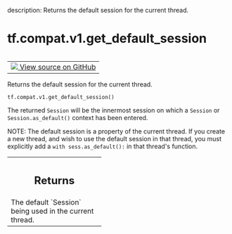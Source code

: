 description: Returns the default session for the current thread.

<div itemscope itemtype="http://developers.google.com/ReferenceObject">
<meta itemprop="name" content="tf.compat.v1.get_default_session" />
<meta itemprop="path" content="Stable" />
</div>

# tf.compat.v1.get_default_session

<!-- Insert buttons and diff -->

<table class="tfo-notebook-buttons tfo-api nocontent" align="left">
<td>
  <a target="_blank" href="https://github.com/tensorflow/tensorflow/blob/r2.4/tensorflow/python/framework/ops.py#L5457-L5472">
    <img src="https://www.tensorflow.org/images/GitHub-Mark-32px.png" />
    View source on GitHub
  </a>
</td>
</table>



Returns the default session for the current thread.

<pre class="devsite-click-to-copy prettyprint lang-py tfo-signature-link">
<code>tf.compat.v1.get_default_session()
</code></pre>



<!-- Placeholder for "Used in" -->

The returned `Session` will be the innermost session on which a
`Session` or `Session.as_default()` context has been entered.

NOTE: The default session is a property of the current thread. If you
create a new thread, and wish to use the default session in that
thread, you must explicitly add a `with sess.as_default():` in that
thread's function.

<!-- Tabular view -->
 <table class="responsive fixed orange">
<colgroup><col width="214px"><col></colgroup>
<tr><th colspan="2"><h2 class="add-link">Returns</h2></th></tr>
<tr class="alt">
<td colspan="2">
The default `Session` being used in the current thread.
</td>
</tr>

</table>

